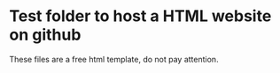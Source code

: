 # Test folder to host a HTML website on github


These files are a free html template, do not pay attention.


